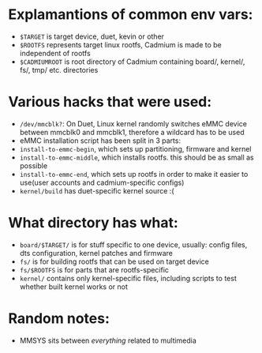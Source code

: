# Explamantions of common env vars:
- ```$TARGET``` is target device, duet, kevin or other
- ```$ROOTFS``` represents target linux rootfs, Cadmium is made to be independent of rootfs
- ```$CADMIUMROOT``` is root directory of Cadmium containing board/, kernel/, fs/, tmp/ etc. directories

# Various hacks that were used:
- ```/dev/mmcblk?```: On Duet, Linux kernel randomly switches eMMC device between mmcblk0 and mmcblk1, therefore a wildcard has to be used
- eMMC installation script has been split in 3 parts:
- ```install-to-emmc-begin```, which sets up partitioning, firmware and kernel
- ```install-to-emmc-middle```, which installs rootfs. this should be as small as possible
- ```install-to-emmc-end```, which sets up rootfs in order to make it easier to use(user accounts and cadmium-specific configs)
- ```kernel/build``` has duet-specific kernel source :(

# What directory has what:
- ```board/$TARGET/``` is for stuff specific to one device, usually: config files, dts configuration, kernel patches and firmware
- ```fs/``` is for building rootfs that can be used on target device
- ```fs/$ROOTFS``` is for parts that are rootfs-specific
- ```kernel/``` contains only kernel-specific files, including scripts to test whether built kernel works or not

# Random notes:
- MMSYS sits between *everything* related to multimedia
